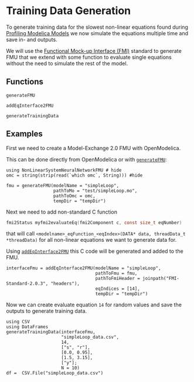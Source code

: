 # Training Data Generation

To generate training data for the slowest non-linear equations found during
[Profiling Modelica Models](@ref) we now simulate the equations multiple time
and save in- and outputs.

We will use the [Functional Mock-up Interface (FMI)](https://fmi-standard.org/) standard
to generate FMU that we extend with some function to evaluate single equations without
the need to simulate the rest of the model.

## Functions

```@docs
generateFMU
```

```@docs
addEqInterface2FMU
```

```@docs
generateTrainingData
```

## Examples

First we need to create a Model-Exchange 2.0 FMU with OpenModelica.

This can be done directly from OpenModelica or with [`generateFMU`](@ref):

```@example dataexample
using NonLinearSystemNeuralNetworkFMU # hide
omc = string(strip(read(`which omc`, String))) #hide

fmu = generateFMU(modelName = "simpleLoop",
                  pathToMo = "test/simpleLoop.mo",
                  pathToOmc = omc,
                  tempDir = "tempDir")
```

Next we need to add non-standard C function

```C
fmi2Status myfmi2evaluateEq(fmi2Component c, const size_t eqNumber)
```

that will call `<modelname>_eqFunction_<eqIndex>(DATA* data, threadData_t *threadData)`
for all non-linear equations we want to generate data for.

Using [`addEqInterface2FMU`](@ref) this C code will be generated and added to the FMU.

```@example dataexample
interfaceFmu = addEqInterface2FMU(modelName = "simpleLoop",
                                  pathToFmu = fmu,
                                  pathToFmiHeader = joinpath("FMI-Standard-2.0.3", "headers"),
                                  eqIndices = [14],
                                  tempDir = "tempDir")
```

Now we can create evaluate equation `14` for random values and save the outputs to generate training data.

```@example dataexample
using CSV
using DataFrames
generateTrainingData(interfaceFmu,
                     "simpleLoop_data.csv",
                     14,
                     ["s", "r"],
                     [0.0, 0.95],
                     [1.5, 3.15],
                     ["y"];
                     N = 10)
df =  CSV.File("simpleLoop_data.csv")
```

